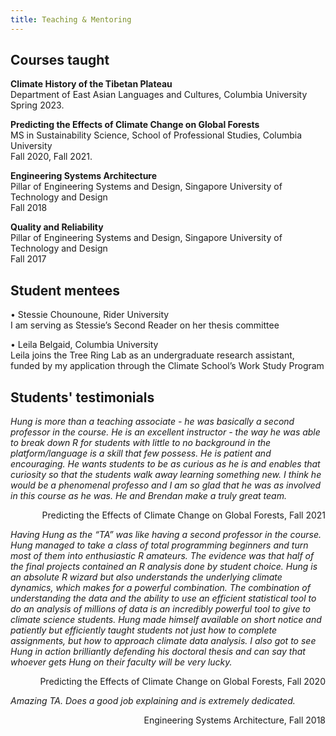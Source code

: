 ```yaml
---
title: Teaching & Mentoring
---
```


## Courses taught

**Climate History of the Tibetan Plateau**  
Department of East Asian Languages and Cultures, Columbia University  
Spring 2023.

**Predicting the Effects of Climate Change on Global Forests**  
MS in Sustainability Science, School of Professional Studies, Columbia University  
Fall 2020, Fall 2021.

**Engineering Systems Architecture**  
Pillar of Engineering Systems and Design, Singapore University of Technology and Design  
Fall 2018

**Quality and Reliability**  
Pillar of Engineering Systems and Design, Singapore University of Technology and Design  
Fall 2017

## Student mentees

•	Stessie Chounoune, Rider University  
I am serving as Stessie’s Second Reader on her thesis committee

•	Leila Belgaid, Columbia University  
Leila joins the Tree Ring Lab as an undergraduate research assistant, funded by my application through the Climate School’s Work Study Program

## Students' testimonials

*Hung is more than a teaching associate - he was basically a second professor in the course. He is an excellent instructor - the way he was able to break down R for students with little to no background in the platform/language is a skill that few possess. He is patient and encouraging. He wants students to be as curious as he is and enables that curiosity so that the students walk away learning something new. I think he would be a phenomenal professo and I am so glad that he was as involved in this course as he was. He and Brendan make a truly great team.*  

<p style="text-align: right">Predicting the Effects of Climate Change on Global Forests, Fall 2021</p>

*Having Hung as the “TA” was like having a second professor in the course. Hung managed to take a class of total programming beginners and turn most of them into enthusiastic R amateurs. The evidence was that half of the final projects contained an R analysis done by student choice. Hung is an absolute R wizard but also understands the underlying climate dynamics, which makes for a powerful combination. The combination of understanding the data and the ability to use an efficient statistical tool to do an analysis of millions of data is an incredibly powerful tool to give to climate science students. Hung made himself available on short notice and patiently but efficiently taught students not just how to complete assignments, but how to approach climate data analysis. I also got to see Hung in action brilliantly defending his doctoral thesis and can say that whoever gets Hung on their faculty will be very lucky.*

<p style="text-align: right">Predicting the Effects of Climate Change on Global Forests, Fall 2020</p>

*Amazing TA. Does a good job explaining and is extremely dedicated.*

<p style="text-align: right">Engineering Systems Architecture, Fall 2018</p>
